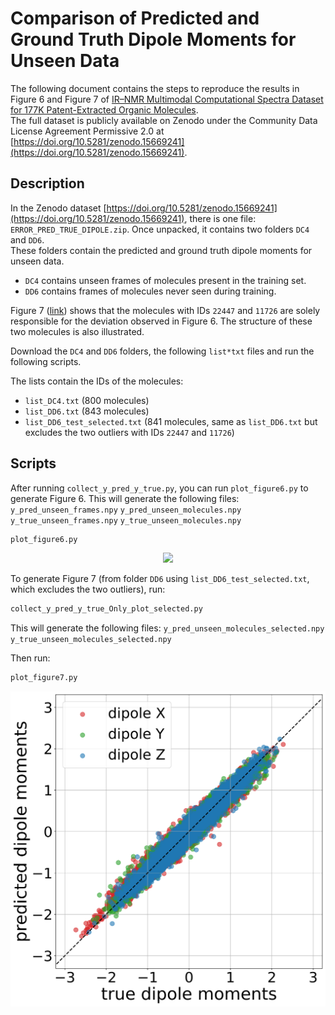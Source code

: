 # Comparison of Predicted and Ground Truth Dipole Moments for Unseen Data

The following document contains the steps to reproduce the results in Figure 6 and Figure 7 of [IR–NMR Multimodal Computational Spectra Dataset for 177K Patent-Extracted Organic Molecules](https://chemrxiv.org/engage/chemrxiv/article-details/684f1f86c1cb1ecda0230ceb).  
The full dataset is publicly available on Zenodo under the Community Data License Agreement Permissive 2.0 at [https://doi.org/10.5281/zenodo.15669241](https://doi.org/10.5281/zenodo.15669241).

## Description

In the Zenodo dataset [https://doi.org/10.5281/zenodo.15669241](https://doi.org/10.5281/zenodo.15669241), there is one file: `ERROR_PRED_TRUE_DIPOLE.zip`.
Once unpacked, it contains two folders `DC4` and `DD6`.  
These folders contain the predicted and ground truth dipole moments for unseen data.  
- `DC4` contains unseen frames of molecules present in the training set.  
- `DD6` contains frames of molecules never seen during training.

Figure 7 ([link](https://chemrxiv.org/engage/chemrxiv/article-details/684f1f86c1cb1ecda0230ceb)) shows that the molecules with IDs `22447` and `11726` are solely responsible for the deviation observed in Figure 6. The structure of these two molecules is also illustrated.

Download the `DC4` and `DD6` folders, the following `list*txt` files and run the following scripts.

The lists contain the IDs of the molecules:
- `list_DC4.txt` (800 molecules) 
- `list_DD6.txt` (843 molecules)
- `list_DD6_test_selected.txt` (841 molecules, same as `list_DD6.txt` but excludes the two outliers with IDs `22447` and `11726`)

## Scripts

After running `collect_y_pred_y_true.py`, you can run `plot_figure6.py` to generate Figure 6.
This will generate the following files:
`y_pred_unseen_frames.npy`
`y_pred_unseen_molecules.npy`
`y_true_unseen_frames.npy`
`y_true_unseen_molecules.npy`


```bash
plot_figure6.py
````

<p align="center">
  <img src="./figure6.png">
</p>

To generate Figure 7 (from folder `DD6` using `list_DD6_test_selected.txt`, which excludes the two outliers), run:

```bash
collect_y_pred_y_true_Only_plot_selected.py
```

This will generate the following files:
`y_pred_unseen_molecules_selected.npy`
`y_true_unseen_molecules_selected.npy`

Then run:

```bash
plot_figure7.py
```

<p align="center">
  <img src="./figure7_selected-ex-22447-and-11726.png">
</p>
